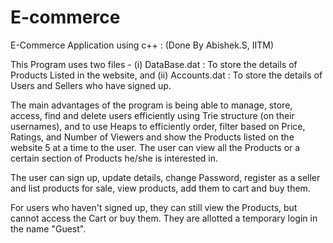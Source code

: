 # E-commerce
E-Commerce Application using c++ : (Done By Abishek.S, IITM)

This Program uses two files - (i)  DataBase.dat : To store the details of Products Listed in the website, and
                              (ii) Accounts.dat : To store the details of Users and Sellers who have signed up.

The main advantages of the program is being able to manage, store, access, find and delete users efficiently using
Trie structure (on their usernames), and to use Heaps to efficiently order, filter based on Price, Ratings,
and Number of Viewers and show the Products listed on the website 5 at a time to the user. The user can view all the Products or a certain section of Products he/she is interested in.

The user can sign up, update details, change Password, register as a seller and list products for sale,
view products, add them to cart and buy them.

For users who haven't signed up, they can still view the Products, but cannot access the Cart or buy them.
They are allotted a temporary login in the name "Guest".

